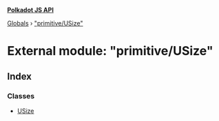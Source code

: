 **[Polkadot JS API](../README.md)**

[Globals](../globals.md) › [&quot;primitive/USize&quot;](_primitive_usize_.md)

# External module: "primitive/USize"

## Index

### Classes

* [USize](../classes/_primitive_usize_.usize.md)
